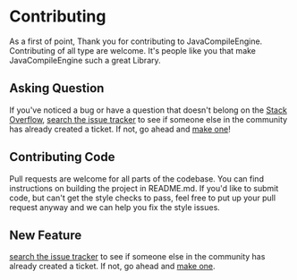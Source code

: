 # Contributing
As a first of point, Thank you for contributing to JavaCompileEngine. Contributing of all type are welcome.  It's people like you that make JavaCompileEngine such a great Library.

## Asking Question

If you've noticed a bug or have a question that doesn't belong on the [Stack Overflow](https://stackoverflow.com/questions/tagged/javaCompileEngine), [search the issue tracker](https://github.com/MohammadNik/JavaCompileEngine/issues) to see if
someone else in the community has already created a ticket. If not, go ahead and
[make one](https://github.com/MohammadNik/JavaCompileEngine/issues/new)!

## Contributing Code

Pull requests are welcome for all parts of the codebase. You can find instructions on building the project in README.md. If you'd like to submit code, but can't get the style checks to pass, feel free to put up your pull request anyway and we can help you fix the style issues. 

## New Feature
[search the issue tracker](https://github.com/MohammadNik/JavaCompileEngine/labels/enhancement) to see if
someone else in the community has already created a ticket. If not, go ahead and
[make one](https://github.com/MohammadNik/JavaCompileEngine/issues/new?assignees=&labels=enhancement&template=feature_request.md&title=).

